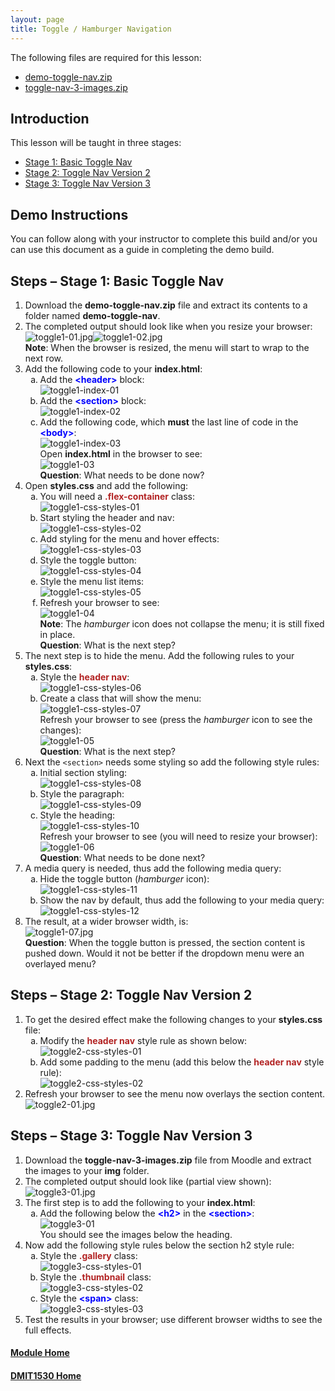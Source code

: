 ```yaml
---
layout: page
title: Toggle / Hamburger Navigation
---
```

<style>
    .css-class{
        color: firebrick;
        font-weight: bold;
    }
    .html-class{
        color: blue;
        font-weight: bold;
    }
</style>

The following files are required for this lesson:
* [demo-toggle-nav.zip](files/demo-toggle-nav.zip)
* [toggle-nav-3-images.zip](files/toggle-nav-3-images.zip)

## Introduction
This lesson will be taught in three stages:
* [Stage 1: Basic Toggle Nav](#toggle1)
* [Stage 2: Toggle Nav Version 2](#toggle2)
* [Stage 3: Toggle Nav Version 3](#toggle3)

## Demo Instructions
You can follow along with your instructor to complete this build and/or you can use this document as a guide in completing the demo build.

## Steps – <a ID="toggle1">Stage 1</a>: Basic Toggle Nav
1.	Download the **demo-toggle-nav.zip** file and extract its contents to a folder named **demo-toggle-nav**.
2.	The completed output should look like when you resize your browser:<br>
![toggle1-01.jpg](files/toggle1-01.jpg)![toggle1-02.jpg](files/toggle1-02.jpg)<br>
**Note**: When the browser is resized, the menu will start to wrap to the next row.
3.	Add the following code to your **index.html**:<br>
    <ol type="a">
        <li>Add the <span class="html-class">&lt;header&gt;</span> block:<br>
        <img src="files/toggle1-index-01.jpg" alt="toggle1-index-01">
        </li>
         <li>Add the <span class="html-class">&lt;section&gt;</span> block:<br>
        <img src="files/toggle1-index-02.jpg" alt="toggle1-index-02">
        </li>
         <li>Add the following code, which <b>must</b> the last line of code in the <span class="html-class">&lt;body&gt;</span>:<br>
        <img src="files/toggle1-index-03.jpg" alt="toggle1-index-03"><br>
        Open <b>index.html</b> in the browser to see:<br>
        <img src="files/toggle1-03.jpg" alt="toggle1-03"><br>
        <b>Question</b>: What needs to be done now?
        </li>
    </ol>
4.	Open **styles.css** and add the following:<br>
    <ol type="a">
        <li>You will need a <span class="css-class">.flex-container</span> class:<br>
        <img src="files/toggle1-css-styles-01.jpg" alt="toggle1-css-styles-01">
        </li>
        <li>Start styling the header and nav:<br>
        <img src="files/toggle1-css-styles-02.jpg" alt="toggle1-css-styles-02">
        </li>
        <li>Add styling for the menu and hover effects:<br>
        <img src="files/toggle1-css-styles-03.jpg" alt="toggle1-css-styles-03">
        </li>
        <li>Style the toggle button:<br>
        <img src="files/toggle1-css-styles-04.jpg" alt="toggle1-css-styles-04">
        </li>
        <li>Style the menu list items:<br>
        <img src="files/toggle1-css-styles-05.jpg" alt="toggle1-css-styles-05">
        </li>
        <li>Refresh your browser to see:<br>
        <img src="files/toggle1-04.jpg" alt="toggle1-04"><br>
        <b>Note</b>: The <em>hamburger</em> icon does not collapse the menu; it is still fixed in place.<br>
        <b>Question</b>: What is the next step?
        </li>
    </ol>
5.	The next step is to hide the menu. Add the following rules to your **styles.css**:<br>
    <ol type="a">
        <li>Style the <span class="css-class">header nav</span>:<br>
        <img src="files/toggle1-css-styles-06.jpg" alt="toggle1-css-styles-06">
        </li>
        <li>Create a class that will show the menu:<br>
        <img src="files/toggle1-css-styles-07.jpg" alt="toggle1-css-styles-07"><br>
        Refresh your browser to see (press the <em>hamburger</em> icon to see the changes):<br>
        <img src="files/toggle1-05.jpg" alt="toggle1-05"><br>
        <b>Question</b>: What is the next step?
        </li>
    </ol>
6.	Next the `<section>` needs some styling so add the following style rules:<br>
    <ol type="a">
        <li>Initial section styling:<br>
        <img src="files/toggle1-css-styles-08.jpg" alt="toggle1-css-styles-08">
        </li>
        <li>Style the paragraph:<br>
        <img src="files/toggle1-css-styles-09.jpg" alt="toggle1-css-styles-09">
        </li>
        <li>Style the heading:<br>
        <img src="files/toggle1-css-styles-10.jpg" alt="toggle1-css-styles-10"><br>
        Refresh your browser to see (you will need to resize your browser):<br>
        <img src="files/toggle1-06.jpg" alt="toggle1-06"><br>
        <b>Question</b>: What needs to be done next?
        </li>
    </ol>
7.	A media query is needed, thus add the following media query:<br>
    <ol type="a">
        <li>Hide the toggle button (<em>hamburger</em> icon):<br>
        <img src="files/toggle1-css-styles-11.jpg" alt="toggle1-css-styles-11">
        </li>
        <li>Show the nav by default, thus add the following to your media query:<br>
        <img src="files/toggle1-css-styles-12.jpg" alt="toggle1-css-styles-12">
        </li>
    </ol>
8.	The result, at a wider browser width, is:<br>
![toggle1-07.jpg](files/toggle1-07.jpg)<br>
**Question**: When the toggle button is pressed, the section content is pushed down. Would it not be better if the dropdown menu were an overlayed menu?

## Steps – <a ID="toggle2">Stage 2</a>: Toggle Nav Version 2
1.	To get the desired effect make the following changes to your **styles.css** file:<br>
    <ol type="a">
        <li>Modify the <span class="css-class">header nav</span> style rule as shown below:<br>
        <img src="files/toggle2-css-styles-01.jpg" alt="toggle2-css-styles-01">
        </li>
        <li>Add some padding to the menu (add this below the <span class="css-class">header nav</span> style rule):<br>
        <img src="files/toggle2-css-styles-02.jpg" alt="toggle2-css-styles-02">
        </li>
    </ol>
2.	Refresh your browser to see the menu now overlays the section content.<br>
![toggle2-01.jpg](files/toggle2-01.jpg)

## Steps – <a ID="toggle3">Stage 3</a>: Toggle Nav Version 3
1.	Download the **toggle-nav-3-images.zip** file from Moodle and extract the images to your **img** folder.
2.	The completed output should look like (partial view shown):<br>
![toggle3-01.jpg](files/toggle3-01.jpg)
3.	The first step is to add the following to your **index.html**:
    <ol type="a">
        <li>Add the following below the <span class="html-class">&lt;h2&gt;</span> in the <span class="html-class">&lt;section&gt;</span>:<br>
        <img src="files/toggle3-index-01.jpg" alt="toggle3-01"><br>
        You should see the images below the heading.
    </ol>
4.	Now add the following style rules below the section h2 style rule:<br>
    <ol type="a">
        <li>Style the <span class="css-class">.gallery</span> class:<br>
        <img src="files/toggle3-css-styles-01.jpg" alt="toggle3-css-styles-01">
        </li>
        <li>Style the <span class="css-class">.thumbnail</span> class:<br>
        <img src="files/toggle3-css-styles-02.jpg" alt="toggle3-css-styles-02">
        </li>
        <li>Style the <span class="html-class">&lt;span&gt;</span> class:<br>
        <img src="files/toggle3-css-styles-03.jpg" alt="toggle3-css-styles-03">
        </li>
    </ol>
5.	Test the results in your browser; use different browser widths to see the full effects.

#### [Module Home](../)
#### [DMIT1530 Home](../../)